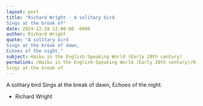 ```yaml
---
layout: post
title: "Richard Wright - A solitary bird
Sings at the break of"
date: 2024-12-28 12:00:00 -0000
author: Richard Wright
quote: "A solitary bird
Sings at the break of dawn,
Echoes of the night."
subject: Haiku in the English-Speaking World (Early 20th century)
permalink: /Haiku in the English-Speaking World (Early 20th century)/Richard Wright/Richard Wright - A solitary bird
Sings at the break of
---
```


A solitary bird
Sings at the break of dawn,
Echoes of the night.

- Richard Wright
